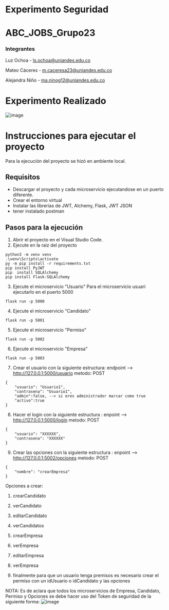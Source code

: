 # Experimento Seguridad

# ABC_JOBS_Grupo23

### Integrantes 

Luz Ochoa - ls.ochoa@uniandes.edu.co

Mateo Cáceres - m.caceresa23@uniandes.edu.co

Alejandra Niño - ma.ninog12@uniandes.edu.co

# Experimento Realizado
![image](https://github.com/AlejandraNGomez12/ExperimentoSeguridad/assets/123474214/8c42c55d-017a-428f-a68a-ba58a9a64d61)

# Instrucciones para ejecutar el proyecto

Para la ejecución del proyecto se hizó en ambiente local.

## Requisitos

* Descargar el proyecto y cada microservicio ejecutandose en un puerto diferente.
* Crear el entorno virtual
* Instalar las librerias de JWT, Alchemy, Flask, JWT JSON
* tener instalado postman

## Pasos para la ejecución
1. Abrir el proyecto en el Visual Studio Code.
2. Ejecute en la raiz del proyecto
```shell
python3 -m venv venv
.\venv\Scripts\activate                            
py -m pip install -r requirements.txt
pip install PyJWT
pip  install SQLAlchemy
pip install Flask-SQLAlchemy
```
3. Ejecute el microservicio "Usuario"
   Para el microservicio usuari ejecutarlo en el puerto 5000
```shell
flask run -p 5000
```

4. Ejecute el microservicio "Candidato"
```shell
flask run -p 5001
```

5. Ejecute el microservicio "Permiso"
```shell
flask run -p 5002
```

6. Ejecute el microservicio "Empresa"
```shell
flask run -p 5003
```

7. Crear el usuario con la siguiente estructura:
   endpoint --> http://127.0.0.1:5000/usuario
   metodo: POST
```shell
{
    "usuario": "Usuario1",
    "contrasena": "Usuario1",
    "admin":false, --> si eres administrador marcar como true
    "activo":true
}

```

8. Hacer el login con la siguiente estructura :
   enpoint --> http://127.0.0.1:5000/login
   metodo: POST
   
```shell
{
    "usuario": "XXXXXX",
    "contrasena": "XXXXXX"
}
```


9. Crear las opciones  con la siguiente estructura :
   enpoint --> http://127.0.0.1:5002/opciones
   metodo: POST
```shell
{
    "nombre": "crearEmpresa"
}
```
 Opciones a crear: 
   1. crearCandidato
   2. verCandidato
   3. editarCandidato
   4. verCandidatos
   5. crearEmpresa
   6. verEmpresa
   7. editarEmpresa
   8. verEmpresa

10. finalmente para que un usuario tenga premisos es necesario crear el permiso con un idUsuario o idCandidato y las opciones


NOTA: Es de aclara que todos los microservicios de Empresa, Candidato, Permiso y Opciones se debe hacer uso del Token de seguridad de la siguiente forma:
![image](https://github.com/AlejandraNGomez12/ExperimentoSeguridad/assets/123474214/dfc20b3c-3a60-4713-912e-fe5e19d27954)



